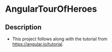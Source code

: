 # AngularTourOfHeroes

## Description

* This project follows along with the tutorial from https://angular.io/tutorial. 
